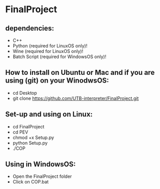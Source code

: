 # FinalProject

## dependencies:
* C++
* Python (required for LinuxOS only)!
* Wine   (required for LinuxOS only)!
* Batch Script (required for WindowsOS only)!

## How to install on Ubuntu or Mac and if you are using (git) on your WinodwsOS:
* cd Desktop
* git clone https://github.com/UTB-interpreter/FinalProject.git

## Set-up and using on Linux:
* cd FinalProject
* cd PEV
* chmod +x Setup.py
* python Setup.py
* ./COP

## Using in WindowsOS:
* Open the FinalProject folder
* Click on COP.bat
